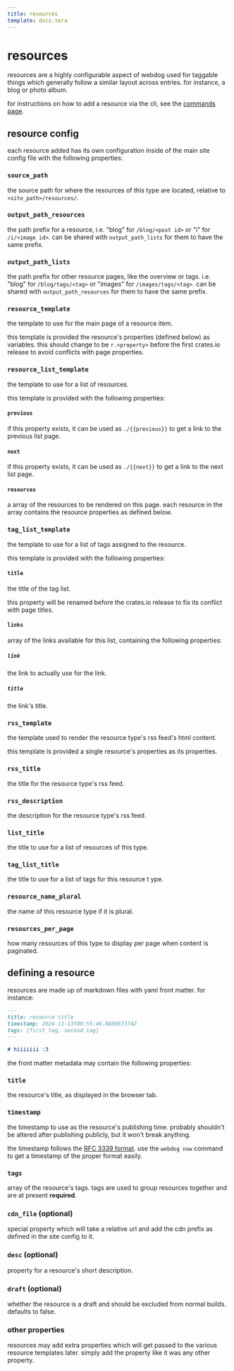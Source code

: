 ```yaml
---
title: resources
template: docs.tera
---
```


# resources

resources are a highly configurable aspect of webdog used for taggable things which generally follow a similar layout across entries. for instance, a blog or photo album.

for instructions on how to add a resource via the cli, see the [commands page](./commands).

## resource config

each resource added has its own configuration inside of the main site config file with the following properties:

### `source_path`

the source path for where the resources of this type are located, relative to `<site_path>/resources/`.

### `output_path_resources`

the path prefix for a resource, i.e. "blog" for `/blog/<post id>` or "i" for `/i/<image id>`. can be shared with `output_path_lists` for them to have the same prefix.

### `output_path_lists`

the path prefix for other resource pages, like the overview or tags. i.e. "blog" for `/blog/tags/<tag>` or "images" for `/images/tags/<tag>`. can be shared with `output_path_resources` for them to have the same prefix.

### `resource_template`

the template to use for the main page of a resource item.

this template is provided the resource's properties (defined below) as variables. this should change to be `r.<property>` before the first crates.io release to avoid conflicts with page properties.

### `resource_list_template`

the template to use for a list of resources.

this template is provided with the following properties:

#### `previous`

if this property exists, it can be used as `./{{previous}}` to get a link to the previous list page.

#### `next`

if this property exists, it can be used as `./{{next}}` to get a link to the next list page.

#### `resources`

a array of the resources to be rendered on this page. each resource in the array contains the resource properties as defined below.

### `tag_list_template`

the template to use for a list of tags assigned to the resource.

this template is provided with the following properties:

#### `title`

the title of the tag list.

this property will be renamed before the crates.io release to fix its conflict with page titles.

#### `links`

array of the links available for this list, containing the following properties:

##### `link`

the link to actually use for the link.

##### `title`

the link's title.

### `rss_template`

the template used to render the resource type's rss feed's html content.

this template is provided a single resource's properties as its properties.

### `rss_title`

the title for the resource type's rss feed.

### `rss_description`

the description for the resource type's rss feed.

### `list_title`

the title to use for a list of resources of this type.

### `tag_list_title`

the title to use for a list of tags for this resource t ype.

### `resource_name_plural`

the name of this resource type if it is plural.

### `resources_per_page`

how many resources of this type to display per page when content is paginated.

## defining a resource

resources are made up of markdown files with yaml front matter. for instance:

```md
---
title: resource title
timestamp: 2024-11-13T00:55:46.888967374Z
tags: [first tag, second tag]
---

# hiiiiiii :3
```

the front matter metadata may contain the following properties:

### `title`

the resource's title, as displayed in the browser tab.

### `timestamp`

the timestamp to use as the resource's publishing time. probably shouldn't be altered after publishing publicly, but it won't break anything.

the timestamp follows the [RFC 3339 format](https://www.rfc-editor.org/rfc/rfc3339). use the `webdog now` command to get a timestamp of the proper format easily.

### `tags`

array of the resource's tags. tags are used to group resources together and are at present **required**.

### `cdn_file` (optional)

special property which will take a relative url and add the cdn prefix as defined in the site config to it.

### `desc` (optional)

property for a resource's short description.

### `draft` (optional)

whether the resource is a draft and should be excluded from normal builds. defaults to false.

### other properties

resources may add extra properties which will get passed to the various resource templates later. simply add the property like it was any other property.
